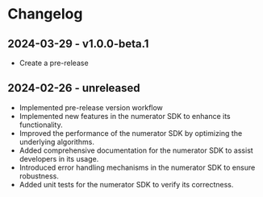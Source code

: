# Changelog

## 2024-03-29 - v1.0.0-beta.1
- Create a pre-release

## 2024-02-26 - unreleased
- Implemented pre-release version workflow
- Implemented new features in the numerator SDK to enhance its functionality.
- Improved the performance of the numerator SDK by optimizing the underlying algorithms.
- Added comprehensive documentation for the numerator SDK to assist developers in its usage.
- Introduced error handling mechanisms in the numerator SDK to ensure robustness.
- Added unit tests for the numerator SDK to verify its correctness.